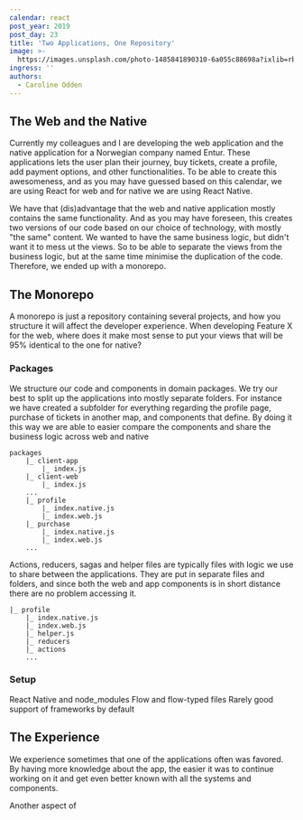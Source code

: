 ```yaml
---
calendar: react
post_year: 2019
post_day: 23
title: 'Two Applications, One Repository'
image: >-
  https://images.unsplash.com/photo-1485841890310-6a055c88698a?ixlib=rb-1.2.1&ixid=eyJhcHBfaWQiOjEyMDd9&auto=format&fit=crop&w=2250&q=80
ingress: ''
authors:
  - Caroline Odden
---
```

## The Web and the Native

Currently my colleagues and I are developing the web application and the native application for a Norwegian company named Entur. These applications lets the user plan their journey, buy tickets, create a profile, add payment options, and other functionalities. To be able to create this awesomeness, and as you may have guessed based on this calendar, we are using React for web and for native we are using React Native. 

We have that (dis)advantage that the web and native application mostly contains the same functionality. And as you may have foreseen, this creates two versions of our code based on our choice of technology, with mostly "the same" content. We wanted to have the same business logic, but didn't want it to mess ut the views. So to be able to separate the views from the business logic, but at the same time minimise the duplication of the code. Therefore, we ended up with a monorepo.

## The Monorepo

A monorepo is just a repository containing several projects, and how you structure it will affect the developer experience. 
When developing Feature X for the web, where does it make most sense to put your views that will be 95% identical to the one for native?

### Packages

We structure our code and components in domain packages. We try our best to split up the applications into mostly separate folders. For instance we have created a subfolder for everything regarding the profile page, purchase of tickets in another map, and components that define. By doing it this way we are able to easier compare the components and share the business logic across web and native

```
packages
    |_ client-app
        |_ index.js
    |_ client-web
        |_ index.js
    ...
    |_ profile
        |_ index.native.js
        |_ index.web.js
    |_ purchase
        |_ index.native.js
        |_ index.web.js
    ...

```

Actions, reducers, sagas and helper files are typically files with logic we use to share between the applications. They are put in separate files and folders, and since both the web and app components is in short distance there are no problem accessing it.

```
|_ profile
    |_ index.native.js
    |_ index.web.js
    |_ helper.js
    |_ reducers
    |_ actions
    ...
```

### Setup

<Kent skriv her>

React Native and node_modules
Flow and flow-typed files
Rarely good support of frameworks by default 


## The Experience

We experience sometimes that one of the applications often was favored. By having more knowledge about the app, the easier it was to continue working on it and get even better known with all the systems and components. 

Another aspect of 

